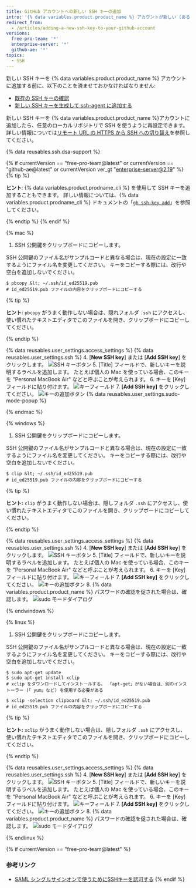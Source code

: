 ```yaml
---
title: GitHub アカウントへの新しい SSH キーの追加
intro: '{% data variables.product.product_name %} アカウントが新しい (あるいは既存の) SSH キーを使うように設定するには、そのキーを {% data variables.product.product_name %} アカウントに追加する必要もあります。'
redirect_from:
  - /articles/adding-a-new-ssh-key-to-your-github-account
versions:
  free-pro-team: '*'
  enterprise-server: '*'
  github-ae: '*'
topics:
  - SSH
---
```


新しい SSH キーを {% data variables.product.product_name %} アカウントに追加する前に、以下のことを済ませておかなければなりません:
* [既存の SSH キーの確認](/articles/checking-for-existing-ssh-keys)
* [新しい SSH キーを生成して ssh-agent に追加する](/articles/generating-a-new-ssh-key-and-adding-it-to-the-ssh-agent)

新しい SSH キーを {% data variables.product.product_name %}アカウントに追加したら、任意のローカルリポジトリで SSH を使うように再設定できます。 詳しい情報については[リモート URL の HTTPS から SSH への切り替え](/github/getting-started-with-github/managing-remote-repositories/#switching-remote-urls-from-https-to-ssh)を参照してください。

{% data reusables.ssh.dsa-support %}

{% if currentVersion == "free-pro-team@latest" or currentVersion == "github-ae@latest" or currentVersion ver_gt "enterprise-server@2.19" %}
{% tip %}

**ヒント**: {% data variables.product.prodname_cli %} を使用して SSH キーを追加することもできます。 詳しい情報については、{% data variables.product.prodname_cli %} ドキュメントの「[`gh ssh-key add`](https://cli.github.com/manual/gh_ssh-key_add)」を参照してください。

{% endtip %}
{% endif %}

{% mac %}

1. SSH 公開鍵をクリップボードにコピーします。

  SSH 公開鍵のファイル名がサンプルコードと異なる場合は、現在の設定に一致するようにファイル名を変更してください。 キーをコピーする際には、改行や空白を追加しないでください。

  ```shell
  $ pbcopy &lt; ~/.ssh/id_ed25519.pub
  # id_ed25519.pub ファイルの内容をクリップボードにコピーする
  ```

  {% tip %}

  **ヒント:** `pbcopy` がうまく動作しない場合は、隠れフォルダ `.ssh` にアクセスし、使い慣れたテキストエディタでこのファイルを開き、クリップボードにコピーしてください。

  {% endtip %}

{% data reusables.user_settings.access_settings %}
{% data reusables.user_settings.ssh %}
4. [**New SSH key**] または [**Add SSH key**] をクリックします。 ![SSH キーボタン](/assets/images/help/settings/ssh-add-ssh-key.png)
5. [Title] フィールドで、新しいキーを説明するラベルを追加します。 たとえば個人の Mac を使っている場合、このキーを "Personal MacBook Air" などと呼ぶことが考えられます。
6. キーを [Key] フィールドに貼り付けます。 ![キーフィールド](/assets/images/help/settings/ssh-key-paste.png)
7. **[Add SSH key]** をクリックしてください。 ![キーの追加ボタン](/assets/images/help/settings/ssh-add-key.png)
{% data reusables.user_settings.sudo-mode-popup %}

{% endmac %}

{% windows %}

1. SSH 公開鍵をクリップボードにコピーします。

  SSH 公開鍵のファイル名がサンプルコードと異なる場合は、現在の設定に一致するようにファイル名を変更してください。 キーをコピーする際には、改行や空白を追加しないでください。

  ```shell
  $ clip &lt; ~/.ssh/id_ed25519.pub
  # id_ed25519.pub ファイルの内容をクリップボードにコピーする
  ```

  {% tip %}

  **ヒント:** `clip` がうまく動作しない場合は、隠しフォルダ `.ssh` にアクセスし、使い慣れたテキストエディタでこのファイルを開き、クリップボードにコピーしてください。

  {% endtip %}

{% data reusables.user_settings.access_settings %}
{% data reusables.user_settings.ssh %}
4. [**New SSH key**] または [**Add SSH key**] をクリックします。 ![SSH キーボタン](/assets/images/help/settings/ssh-add-ssh-key.png)
5. [Title] フィールドで、新しいキーを説明するラベルを追加します。 たとえば個人の Mac を使っている場合、このキーを "Personal MacBook Air" などと呼ぶことが考えられます。
6. キーを [Key] フィールドに貼り付けます。 ![キーフィールド](/assets/images/help/settings/ssh-key-paste.png)
7. **[Add SSH key]** をクリックしてください。 ![キーの追加ボタン](/assets/images/help/settings/ssh-add-key.png)
8. {% data variables.product.product_name %} パスワードの確認を促された場合は、確認します。 ![sudo モードダイアログ](/assets/images/help/settings/sudo_mode_popup.png)

{% endwindows %}

{% linux %}

1. SSH 公開鍵をクリップボードにコピーします。

  SSH 公開鍵のファイル名がサンプルコードと異なる場合は、現在の設定に一致するようにファイル名を変更してください。 キーをコピーする際には、改行や空白を追加しないでください。

  ```shell
  $ sudo apt-get update
  $ sudo apt-get install xclip
  # xclip をダウンロードしてインストールする。 「apt-get」がない場合は、別のインストーラー (「 yum」など) を使用する必要がある

  $ xclip -selection clipboard &lt; ~/.ssh/id_ed25519.pub
  # id_ed25519.pub ファイルの内容をクリップボードにコピーする
  ```
  {% tip %}

  **ヒント:** `xclip` がうまく動作しない場合は、隠しフォルダ `.ssh` にアクセスし、使い慣れたテキストエディタでこのファイルを開き、クリップボードにコピーしてください。

  {% endtip %}

{% data reusables.user_settings.access_settings %}
{% data reusables.user_settings.ssh %}
4. [**New SSH key**] または [**Add SSH key**] をクリックします。 ![SSH キーボタン](/assets/images/help/settings/ssh-add-ssh-key.png)
5. [Title] フィールドで、新しいキーを説明するラベルを追加します。 たとえば個人の Mac を使っている場合、このキーを "Personal MacBook Air" などと呼ぶことが考えられます。
6. キーを [Key] フィールドに貼り付けます。 ![キーフィールド](/assets/images/help/settings/ssh-key-paste.png)
7. **[Add SSH key]** をクリックしてください。 ![キーの追加ボタン](/assets/images/help/settings/ssh-add-key.png)
8. {% data variables.product.product_name %} パスワードの確認を促された場合は、確認します。 ![sudo モードダイアログ](/assets/images/help/settings/sudo_mode_popup.png)

{% endlinux %}

{% if currentVersion == "free-pro-team@latest" %}
### 参考リンク

- [SAML シングルサインオンで使うためにSSHキーを認可する](/articles/authorizing-an-ssh-key-for-use-with-saml-single-sign-on)
{% endif %}
